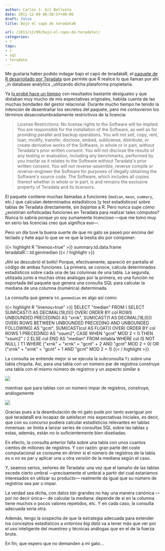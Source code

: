 ```yaml
---
author: Carlos J. Gil Bellosta
date: 2011-12-09 06:50:57+00:00
draft: false
title: Bajo el capó de teradataR

url: /2011/12/09/bajo-el-capo-de-teradatar/
categories:
- r
tags:
- r
- sql
- teradata
---
```


Me gustaría haber podido indagar bajo el capó de teradataR, el [paquete de R desarrollado por Teradata](http://developer.teradata.com/applications/articles/in-database-analytics-with-teradata-r) que permite que R realice lo que llaman por ahí _in database analytics _utilizando dicha plataforma propietaria.

Ya [lo probé hace un tiempo](http://www.datanalytics.com/2011/04/18/teradata-r-y-las-iii-jornadas-de-usuarios-de-r/) con resultados bastante desiguales y que distaban muy mucho de mis expectativas originales, habida cuenta de las muchas bondades del gestor relacional. Durante mucho tiempo he tenido la intención de desentrañar los secretos del paquete, pero me contuvieron los términos desacostumbradamente restrictivos de la licencia:


>License Restrictions: No license rights to the Software will be implied. You are responsible for the installation of the Software, as well as for providing parallel and backup operations. You will not sell, copy, rent, loan, modify, transfer, disclose, embed, sublicense, distribute, or create derivative works of the Software, in whole or in part, without Teradata's prior written consent. You will not disclose the results of any testing or evaluation, including any benchmarks, performed by you insofar as it relates to the Software without Teradata's prior written consent. You will not reverse-assemble, reverse compile or reverse-engineer the Software for purposes of illegally obtaining the Software's source code. The Software, which includes all copies thereof whether in whole or in part, is and remains the exclusive property of Teradata and its licensors.


El paquete contiene muchas llamadas a funciones (`median`, `mean`, `summary`, etc.) que calculan determinados estadísticos (y test estadísticos) sobre tablas de Teradata directamente, sin _bajarlas_ a R. Pero nunca supe cómo: ¿existirían sofisticadas funciones en Teradata para realizar tales cómputos? Nunca lo sabría porque yo soy sumamente licencioso —que me tomo muy en serio las licencias creo que significa eso—.

Pero un día tuve la buena suerte de que mi gato se paseó por encima del teclado y hete aquí lo que se ve que la bestia dio por componer:


{{< highlight R "linenos=true" >}}
summary.td.data.frame
teradataR:::.td.genmedian
{{< / highlight >}}


¡Ahí se descubrió el bollo! Porque, efectivamente, apareció en pantalla el código de ambas funciones. La primera, se conoce, calcula determinados estadísticos sobre cada una de las columnas de una tabla. La segunda, utilizada junto a muchas otras análogas por la primera, es una función no exportada del paquete que genera una consulta SQL para calcular la mediana de una columna (numérica) determinada.

La consulta que genera `td.genmedian` es algo así como:

{{< highlight R "linenos=true" >}}
SELECT "median"
FROM (
  SELECT
    SUM(CAST(1 AS DECIMAL(18,0)))
      OVER( ORDER BY col ROWS UNBOUNDED PRECEDING)
      AS "xrnk",
    SUM(CAST(1 AS DECIMAL(18,0)))
      OVER( ROWS BETWEEN UNBOUNDED PRECEDING AND UNBOUNDED FOLLOWING)
      AS "gcnt",
    SUM(CAST(col AS FLOAT))
      OVER( ORDER BY col ROWS 1 PRECEDING) AS "xsum2",
    CASE WHEN "gcnt" MOD 2 = 0 THEN "xsum2" / 2 ELSE col END
      AS "median"
  FROM mitabla WHERE col IS NOT NULL
) T1
WHERE ("xrnk" + "xrnk" = "gcnt" + 2 AND "gcnt" MOD 2 = 0) OR
("xrnk" + "xrnk" = "gcnt" + 1 AND "gcnt" MOD 2 = 1)
{{< / highlight >}}


La consulta se entiende mejor si se ejecuta la subconsulta `T1` sobre una tabla chiquita. Así, para una tabla con un número par de registros construye una tabla con el mismo número de registros y un aspecto similar a

[![](/wp-uploads/2011/12/teradata_median_par.png#center)
](/wp-uploads/2011/12/teradata_median_par.png#center)

mientras que para tablas con un número impar de registros, construye, análogamente

[![](/wp-uploads/2011/12/teradata_median_impar.png#center)
](/wp-uploads/2011/12/teradata_median_impar.png#center)

Gracias pues a la deambulación de mi gato pude por tanto averiguar por qué teradataR era incapaz de satisfacer mis expectativas iniciales, es decir, que con su concurso pudiera calcular estadísticos relevantes en tablas inmensas: se limita a lanzar series de consultas SQL sobre las tablas y estas, además, están no lo suficientemente bien diseñadas.

En efecto, la consulta anterior falla sobre una tabla con unos cuantos cientos de millones de registros. Y con razón: gran parte del coste computacional se consume en dirimir si el número de registros de la tabla es o no es par y aplicar una u otra _versión_ de la mediana según el caso.

Y, seamos serios, señores de Teradata: una vez que el tamaño de las tablas excede cierto umbral —precisamente el umbral a partir del cual estaríamos interesados en utilizar su producto— realmente da igual que su número de registros sea par o impar.

La verdad sea dicha, con datos _tan_ grandes no hay una manera canónica —por no decir única— de calcular la mediana: depende de si en la columna tiene muchos o pocos valores repetidos, etc. Y en cada caso, la consulta adecuada sería otra.

Además, tengo la sospecha de que la estrategia adecuada para extender los conceptos estadísticos a _entornos big data_ va a tener más que ver por el uso inteligente del muestreo y técnicas análogas que en el de la fuerza bruta.

En fin, que espero que no demanden a mi gato...
